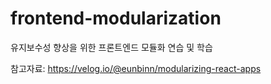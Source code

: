 # frontend-modularization
유지보수성 향상을 위한 프론트엔드 모듈화 연습 및 학습

참고자료: https://velog.io/@eunbinn/modularizing-react-apps
